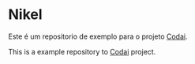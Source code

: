 # Nikel

Este é um repositorio de exemplo para o projeto [Codai](https://codai.growdev.com.br/).

This is a example repository to [Codai](https://codai.growdev.com.br/) project.
